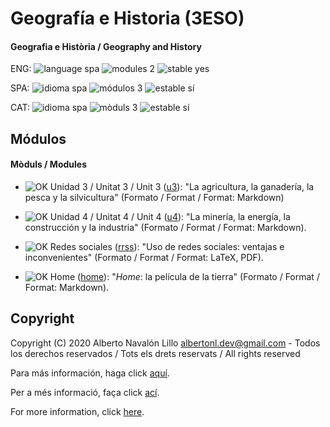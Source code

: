 # Geografía e Historia (3ESO)

#### Geografia e Història / Geography and History

ENG: ![language spa](https://img.shields.io/badge/language-spa-orange.svg) ![modules 2](https://img.shields.io/badge/modules-2-brightgreen.svg) ![stable yes](https://img.shields.io/badge/stable-yes-brightgreen.svg)

SPA: ![idioma spa](https://img.shields.io/badge/idioma-spa-orange.svg) ![módulos 3](https://img.shields.io/badge/m%C3%B3dulos-3-brightgreen.svg) ![estable sí](https://img.shields.io/badge/-s%C3%AD-brightgreen)

CAT: ![idioma spa](https://img.shields.io/badge/idioma-spa-orange.svg) ![mòduls 3](https://img.shields.io/badge/m%C3%B2duls-3-brightgreen.svg) ![estable sí](https://img.shields.io/badge/-s%C3%AD-brightgreen)

## Módulos

#### Mòduls / Modules

- ![OK](https://img.shields.io/badge/OK-brightgreen.svg) Unidad 3 / Unitat 3 / Unit 3 ([u3](https://github.com/albertonl/ies/blob/master/3ESO/GYH/u3/)): "La agricultura, la ganadería, la pesca y la silvicultura" (Formato / Format / Format: Markdown)

- ![OK](https://img.shields.io/badge/OK-brightgreen.svg) Unidad 4 / Unitat 4 / Unit 4 ([u4](https://github.com/albertonl/ies/blob/master/3ESO/GYH/u4/)): "La minería, la energía, la construcción y la industria" (Formato / Format / Format: Markdown).

- ![OK](https://img.shields.io/badge/OK-brightgreen.svg) Redes sociales ([rrss](https://github.com/albertonl/ies/blob/master/3ESO/GYH/rrss/)): "Uso de redes sociales: ventajas e inconvenientes" (Formato / Format / Format: LaTeX, PDF).

- ![OK](https://img.shields.io/badge/OK-brightgreen.svg) Home ([home](https://github.com/albertonl/blob/master/3ESO/GYH/home.md)): "_Home_: la película de la tierra" (Formato / Format / Format: Markdown).

## Copyright

Copyright (C) 2020 Alberto Navalón Lillo <albertonl.dev@gmail.com> - Todos los derechos reservados / Tots els drets reservats / All rights reserved

Para más información, haga click [aquí](https://github.com/albertonl/ies/blob/master/COPYRIGHT-spa).

Per a més informació, faça click [ací](https://github.com/albertonl/ies/blob/master/COPYRIGHT-cat).

For more information, click [here](https://github.com/albertonl/ies/blob/master/COPYRIGHT).

